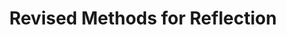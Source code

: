 ---
delivpath: /document/deliverable/D2.4.pdf
year: 2022
delivcode: D2.4
title: Revised Methods for Reflection
---